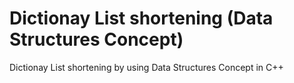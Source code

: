 # Dictionay List shortening (Data Structures Concept)
 Dictionay List shortening  by using Data Structures Concept in C++
